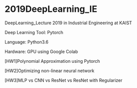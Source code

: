 # 2019DeepLearning_IE
DeepLearning_Lecture 2019 in Industrial Engineering at KAIST


Deep Learning Tool: Pytorch 


Language: Python3.6 


Hardware: GPU using Google Colab


[HW1]Polynomial Approximation using Pytorch


[HW2]Optimizing non-linear neural network


[HW3]MLP vs CNN vs ResNet vs ResNet with Regularizer
